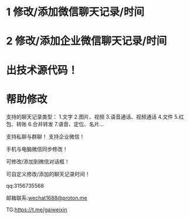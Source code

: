 # 1 修改/添加微信聊天记录/时间
# 2 修改/添加企业微信聊天记录/时间
# 出技术源代码！
# 帮助修改
支持的聊天记录类型：
1.文字
2.图片、视频
3.语音通话、视频通话
4.文件
5.红包、转账
6.合并转发
7.语音、定位、名片...

支持私聊与群聊！
支持企业微信！

手机与电脑微信同步修改！

可修改/添加到微信对话框！

可自定义修改/添加的聊天记录时间！

qq:3156735568

邮箱联系:wechat1688@proton.me

TG:https://t.me/gaiweixin
